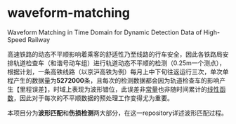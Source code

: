 # waveform-matching
Waveform Matching in Time Domain for Dynamic Detection Data of High-Speed Railway

高速铁路的动态不平顺影响着乘客的舒适性乃至线路的行车安全，因此各铁路局安排轨道检查车（和谐号动车组）进行轨道动态不平顺的检测（0.25m一个测点），根据计划，一条高铁线路（以京沪高铁为例）每月上中下旬往返运行三次，单次单程产生的数据量为**5272000**条，且每次的检测数据都会因为轨道检查车的影响产生【里程误差】，时域上表现为波形错位，此误差非<u>常量</u>也非随时间累计的<u>线性函数</u>，因此对于每次的不平顺数据的预处理工作变得尤为重要。

本项目分为**波形匹配**和**伤损检测**两大部分，在这一repository详述波形匹配过程。

